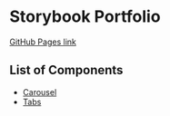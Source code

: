 # Storybook Portfolio

[GitHub Pages link](https://chewmunyoke.github.io/storybook-portfolio/)

## List of Components

- [Carousel](https://chewmunyoke.github.io/storybook-portfolio/?path=/docs/components-carousel--docs)
- [Tabs](https://chewmunyoke.github.io/storybook-portfolio/?path=/docs/components-tabs--docs)
